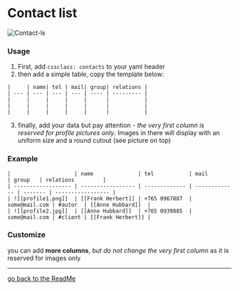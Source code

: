 # Contact list

![Contact-ls](https://user-images.githubusercontent.com/48620536/228630560-99585883-7b52-4760-ac43-80b67caaf8b4.png)


### Usage
1. First, add `cssclass: contacts` to your yaml header
2. then add a simple table, copy the template below:

```
|     | name| tel | mail| group| relations |
| --- | --- | --- | --- | ---- | --------- |
|     |     |     |     |      |           |
|     |     |     |     |      |           |
|     |     |     |     |      |           |
```

3. finally, add your data but pay attention - *the very first column is reserved for profile pictures only*. Images in there will display with an uniform size and a round cutout (see picture on top)

### Example
```
|                    | name              | tel           | mail          | group   | relations         |
| ------------------ | ----------------- | ------------- | ------------- | ------- | ----------------- |
| ![[profile1.png]]  | [[Frank Herbert]] | +765 0967887  | some@mail.com | #autor  | [[Anne Hubbard]]  |
| ![[profile2.jpg]]  | [[Anne Hubbard]]  | +765 0939885  | some@mail.com | #client | [[Frank Herbert]] |
```

### Customize

you can add **more columns**, *but do not change the very first column* as it is reserved for images only

---
[go back to the ReadMe](https://github.com/Jopp-gh/Obsidian-Dune84/tree/main)
